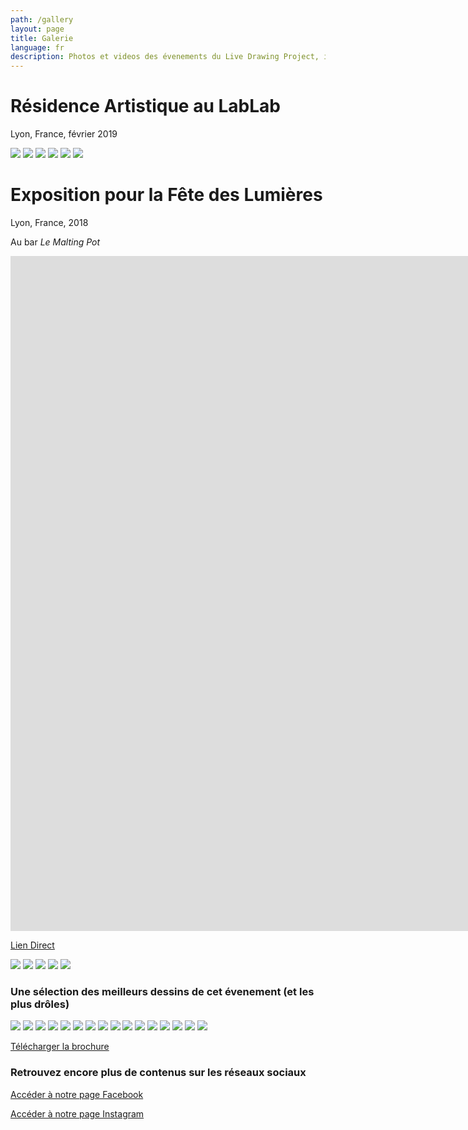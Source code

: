 ```yaml
---
path: /gallery
layout: page
title: Galerie
language: fr
description: Photos et videos des évenements du Live Drawing Project, installations et workshpops.
---
```



# Résidence Artistique au LabLab
Lyon, France, février 2019  

<photo-grid>
<img src="lablab/1.jpg"/>
<img src="lablab/2.jpg"/>
<img src="lablab/3.jpg"/>
<img src="lablab/4.jpg"/>
<img src="lablab/0.jpg"/>
<img src="lablab/5.jpg"/>

</photo-grid>


# Exposition pour la Fête des Lumières
Lyon, France, 2018  

Au bar _Le Malting Pot_
<iframe src="https://player.vimeo.com/video/311653956" frameborder="0" allowfullscreen width="1920" height="1080"></iframe>

[Lien Direct](https://vimeo.com/311653956)


<photo-grid>
<img src="maltingpot/1.jpg"/>
<img src="maltingpot/2.jpg"/>
<img src="maltingpot/3.jpg"/>
<img src="maltingpot/4.jpg"/>
<img src="maltingpot/5.jpg"/>
</photo-grid>

### Une sélection des meilleurs dessins de cet évenement (et les plus drôles)

<photo-grid>
<img src="drawings/2.png"/>
<img src="drawings/3.png"/>
<img src="drawings/4.png"/>
<img src="drawings/5.png"/>
<img src="drawings/6.png"/>
<img src="drawings/7.png"/>
<img src="drawings/8.png"/>
<img src="drawings/9.png"/>
<img src="drawings/10.png"/>
<img src="drawings/11.png"/>
<img src="drawings/12.png"/>
<img src="drawings/13.png"/>
<img src="drawings/14.png"/>
<img src="drawings/15.png"/>
<img src="drawings/16.png"/>
<img src="drawings/17.png"/>
</photo-grid>


[Télécharger la brochure](./flyer.pdf)


### Retrouvez encore plus de contenus sur les réseaux sociaux

[Accéder à notre page Facebook](//facebook.com/TheLiveDrawingProject)  
  
  
[Accéder à notre page Instagram](//instagram.com/livedrawingproject)